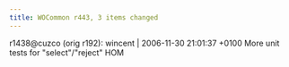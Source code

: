 ```yaml
---
title: WOCommon r443, 3 items changed
---
```


r1438@cuzco (orig r192): wincent | 2006-11-30 21:01:37 +0100 More unit tests for "select"/"reject" HOM
